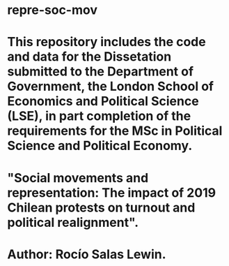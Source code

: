 # repre-soc-mov

# This repository includes the code and data for the Dissetation submitted to the Department of Government, the London School of Economics and Political Science (LSE), in part completion of the requirements for the MSc in Political Science and Political Economy.

# "Social movements and representation: The impact of 2019 Chilean protests on turnout and political realignment".

# Author: Rocío Salas Lewin.
